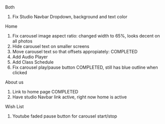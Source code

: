 Both
1. Fix Studio Navbar Dropdown, background and text color

Home
1. Fix carousel image aspect ratio:                             changed width to 65%, looks decent on all photos
2. Hide carousel text on smaller screens
3. Move carousel text so that offsets appropiately:             COMPLETED
4. Add Audio Player
5. Add Class Schedule
6. Fix carousel play/pause button                               COMPLETED, still has blue outline when clicked

About us
1. Link to home page                                            COMPLETED
2. Have studio Navbar link active, right now home is active

Wish List
1. Youtube faded pause button for carousel start/stop